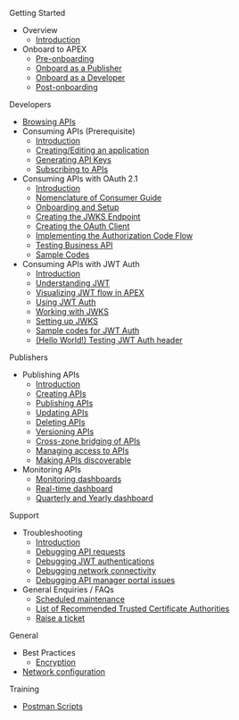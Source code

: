 Getting Started

- Overview
  - [Introduction](sections/home.md)
- Onboard to APEX
  - [Pre-onboarding](sections/onboarding/introduction.md)
  - [Onboard as a Publisher](/sections/onboarding/publisher-onboarding.md)
  - [Onboard as a Developer](/sections/onboarding/developer-onboarding.md)
  - [Post-onboarding](sections/onboarding/post-onboarding.md)

Developers

- [Browsing APIs](sections/consuming/browsing-apis.md)
- Consuming APIs (Prerequisite)
  - [Introduction](sections/consuming/introduction.md)
  - [Creating/Editing an application](sections/consuming/create-application.md)
  - [Generating API Keys](sections/consuming/api-keys.md)
  - [Subscribing to APIs](sections/consuming/subscribe-api.md)
- Consuming APIs with OAuth 2.1
  - [Introduction](sections/oauth/introduction.md)
  - [Nomenclature of Consumer Guide](sections/oauth/nomenclature.md)
  - [Onboarding and Setup](sections/oauth/onboarding.md)
  - [Creating the JWKS Endpoint](sections/oauth/create-jwks-endpoint.md)
  - [Creating the OAuth Client](sections/oauth/client.md)
  - [Implementing the Authorization Code Flow](sections/oauth/authz-token.md)
  - [Testing Business API](sections/oauth/api-test.md)
  - [Sample Codes](sections/oauth/sample-codes.md)
- Consuming APIs with JWT Auth
  - [Introduction](sections/auth/introduction.md)
  - [Understanding JWT](sections/auth/jwt.md)
  - [Visualizing JWT flow in APEX](sections/auth/jwt-flow.md)
  - [Using JWT Auth](sections/auth/jwt-auth.md)
  - [Working with JWKS](sections/auth/jwks.md)
  - [Setting up JWKS](sections/auth/jwks-setup.md)
  - [Sample codes for JWT Auth](sections/auth/jwt-sample.md)
  - [(Hello World!) Testing JWT Auth header](sections/auth/jwt-hello-world.md)

Publishers

- Publishing APIs
  - [Introduction](sections/publishing/introduction.md)
  <!-- - [Whitelisting API Hosts](sections/publishing/whitelisting-egress.md) -->
  - [Creating APIs](sections/publishing/create-api.md)
  - [Publishing APIs](sections/publishing/publish-api.md)
  - [Updating APIs](sections/publishing/update-api.md)
  - [Deleting APIs](sections/publishing/delete-api.md)
  - [Versioning APIs](sections/publishing/version-api.md)
  - [Cross-zone bridging of APIs](sections/publishing/bridging-api.md)
  - [Managing access to APIs](sections/publishing/api-access.md)
  - [Making APIs discoverable](sections/publishing/catalog-api.md)
- Monitoring APIs
  - [Monitoring dashboards](sections/monitoring/dashboards.md)
  - [Real-time dashboard](sections/monitoring/real-time-dashboards.md)
  - [Quarterly and Yearly dashboard](sections/monitoring/quarterly-and-yearly-dashboards.md)

Support

- Troubleshooting
  - [Introduction](sections/troubleshooting/introduction.md)
  - [Debugging API requests](sections/troubleshooting/api.md)
  - [Debugging JWT authentications](sections/troubleshooting/jwt.md)
  - [Debugging network connectivity](sections/troubleshooting/network.md)
  - [Debugging API manager portal issues](sections/troubleshooting/api-manager.md)
- General Enquiries / FAQs
  - [Scheduled maintenance](sections/support/maintenance.md)
  - [List of Recommended Trusted Certificate Authorities](sections/support/trusted-cert-authorities.md)
  - [Raise a ticket](/sections/support/raise-ticket.md)

General

- Best Practices
  - [Encryption](sections/general/encryption.md)
- [Network configuration](/sections/general/network-requirements.md)


Training

- [Postman Scripts](sections/training/postman.md)
